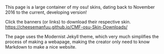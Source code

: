 This page is a large container of my osu! skins, dating back to November 2016 to the current, developing version!

Click the banners (or links) to download their respective skin. https://cheesemanfuu.github.io/CMF-osu-Skin-Downloads/

The page uses the Modernist Jekyll theme, which very much simplifies the process of making a webapage, making the creator only need to know Markdown to make a nice website.

